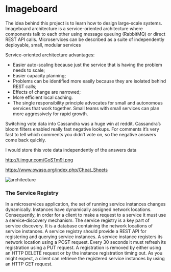 # Imageboard

The idea behind this project is to learn how to design large-scale systems.
Imageboard architecture is a service-oriented architecture where components talk to each other using message queuing (RabbitMQ) or direct REST API calls. Microservices can be described as a suite of independently deployable, small, modular services

Service-oriented architecture advantages:
* Easier auto-scaling because just the service that is having the problem needs to scale;
* Easier capacity planning;
* Problems can be identified more easily because they are isolated behind REST calls;
* Effects of change are narrowed;
* More efficient local caching.
* The single responsibility principle advocates for small and autonomous services that work together. Small teams with small services can plan more aggressively for rapid growth.

Switching vote data into Cassandra was a huge win at reddit. Cassandra’s bloom filters enabled really fast negative lookups. For comments it’s very fast to tell which comments you didn’t vote on, so the negative answers come back quickly.

I would store this vote data independently of the answers data

http://i.imgur.com/GoSTm9l.png

https://www.owasp.org/index.php/Cheat_Sheets

![architecture](http://i.imgur.com/UTSjZrm.png)

### The Service Registry
In a microservices application, the set of running service instances changes dynamically. Instances have dynamically assigned network locations. Consequently, in order for a client to make a request to a service it must use a service‑discovery mechanism.
The service registry is a key part of service discovery. It is a database containing the network locations of service instances. A service registry should provide a REST API for registering and querying service instances. A service instance registers its network location using a POST request. Every 30 seconds it must refresh its registration using a PUT request. A registration is removed by either using an HTTP DELETE request or by the instance registration timing out. As you might expect, a client can retrieve the registered service instances by using an HTTP GET request.
